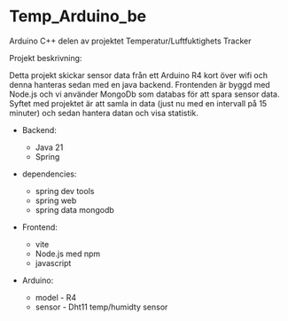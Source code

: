 # Temp_Arduino_be
Arduino C++ delen av projektet Temperatur/Luftfuktighets Tracker

Projekt beskrivning:

Detta projekt skickar sensor data från ett Arduino R4 kort över wifi och denna hanteras sedan med en java backend.
Frontenden är byggd med Node.js och vi använder MongoDb som databas för att spara sensor data.
Syftet med projektet är att samla in data (just nu med en intervall på 15 minuter) och sedan hantera datan och visa statistik.

* Backend: <br>
	* Java 21 <br>
	* Spring <br>

* dependencies: <br>
	* spring dev tools <br>
	*  spring web <br>
	*  spring data mongodb <br>

* Frontend: <br>
	* vite <br>
	* Node.js med npm <br>
	* javascript <br>

* Arduino: <br>
	* model - R4 <br>
	* sensor - Dht11 temp/humidty sensor <br>
